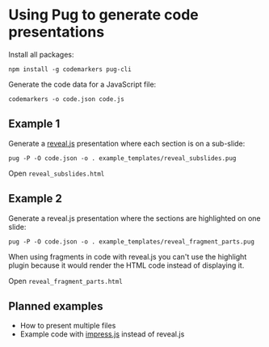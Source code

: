 # Using Pug to generate code presentations

Install all packages:

	npm install -g codemarkers pug-cli

Generate the code data for a JavaScript file:

	codemarkers -o code.json code.js

## Example 1
Generate a [reveal.js](https://github.com/hakimel/reveal.js) presentation where each section is on a sub-slide:

	pug -P -O code.json -o . example_templates/reveal_subslides.pug

Open `reveal_subslides.html`

## Example 2
Generate a reveal.js presentation where the sections are highlighted on one slide:

	pug -P -O code.json -o . example_templates/reveal_fragment_parts.pug

When using fragments in code with reveal.js you can't use the highlight plugin because it would render the HTML code instead of displaying it.

Open `reveal_fragment_parts.html`

## Planned examples
* How to present multiple files
* Example code with [impress.js](https://github.com/impress/impress.js?) instead of reveal.js
